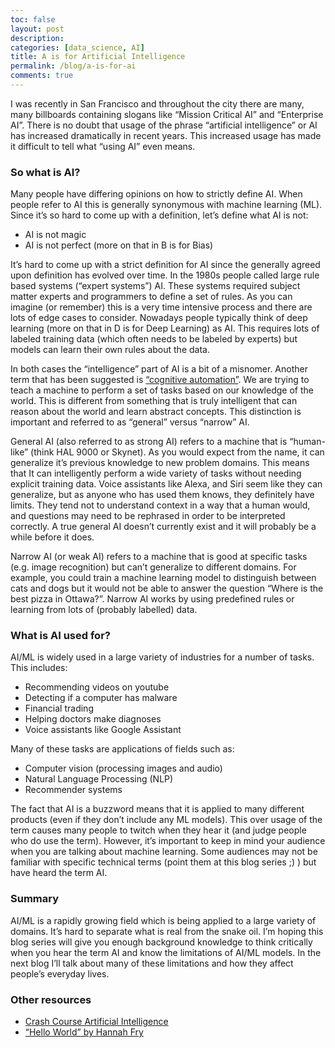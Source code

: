 ```yaml
---
toc: false
layout: post
description: 
categories: [data_science, AI]
title: A is for Artificial Intelligence
permalink: /blog/a-is-for-ai
comments: true
---
```


I was recently in San Francisco and throughout the city there are many, many billboards containing slogans like “Mission Critical AI” and “Enterprise AI”. There is no doubt that usage of the phrase “artificial intelligence” or AI has increased dramatically in recent years. This increased usage has made it difficult to tell what “using AI” even means.

### So what is AI?

Many people have differing opinions on how to strictly define AI. When people refer to AI this is generally synonymous with machine learning (ML). Since it’s so hard to come up with a definition, let’s define what AI is not:

* AI is not magic
* AI is not perfect (more on that in B is for Bias)

It’s hard to come up with a strict definition for AI since the generally agreed upon definition has evolved over time. In the 1980s people called large rule based systems (“expert systems”) AI. These systems required subject matter experts and programmers to define a set of rules. As you can imagine (or remember) this is a very time intensive process and there are lots of edge cases to consider. Nowadays people typically think of deep learning (more on that in D is for Deep Learning) as AI. This requires lots of labeled training data (which often needs to be labeled by experts) but models can learn their own rules about the data.

In both cases the “intelligence” part of AI is a bit of a misnomer. Another term that has been suggested  is [“cognitive automation”](https://twitter.com/fchollet/status/1214392496375025664). We are trying to teach a machine to perform a set of tasks based on our knowledge of the world. This is different from something that is truly intelligent that can reason about the world and learn abstract concepts. This distinction is important and referred to as “general” versus “narrow” AI. 

General AI (also referred to as strong AI) refers to a machine that is “human-like” (think HAL 9000 or Skynet). As you would expect from the name, it can generalize it’s previous knowledge to new problem domains. This means that It can intelligently perform a wide variety of tasks without needing explicit training data. Voice assistants like Alexa, and Siri seem like they can generalize, but as anyone who has used them knows, they definitely have limits. They tend not to understand context in a way that a human would, and questions may need to be rephrased in order to be interpreted correctly. A true general AI doesn’t currently exist and it will probably be a while before it does.

Narrow AI (or weak AI) refers to a machine that is good at specific tasks (e.g. image recognition) but can’t generalize to different domains. For example, you could train a machine learning model to distinguish between cats and dogs but it would not be able to answer the question “Where is the best pizza in Ottawa?”. Narrow AI works by using predefined rules or learning from lots of (probably labelled) data.

### What is AI used for?

AI/ML is widely used in a large variety of industries for a number of tasks. This includes:

* Recommending videos on youtube
* Detecting if a computer has malware
* Financial trading
* Helping doctors make diagnoses
* Voice assistants like Google Assistant

Many of these tasks are applications of fields such as:

* Computer vision (processing images and audio)
* Natural Language Processing (NLP)
* Recommender systems

The fact that AI is a buzzword means that it is applied to many different products (even if they don’t include any ML models). This over usage of the term causes many people to twitch when they hear it (and judge people who do use the term). However, it’s important to keep in mind your audience when you are talking about machine learning. Some audiences may not be familiar with specific technical terms (point them at this blog series ;) ) but have heard the term AI.

### Summary

AI/ML is a rapidly growing field which is being applied to a large variety of domains. It’s hard to separate what is real from the snake oil. I’m hoping this blog series will give you enough background knowledge to think critically when you hear the term AI and know the limitations of AI/ML models. In the next blog I’ll talk about many of these limitations and how they affect people’s everyday lives.

### Other resources

* [Crash Course Artificial Intelligence](https://www.youtube.com/playlist?list=PL8dPuuaLjXtO65LeD2p4_Sb5XQ51par_b)
* [“Hello World” by Hannah Fry ](https://www.amazon.ca/Hello-World-Algorithms-Define-Future/dp/039363499X)




